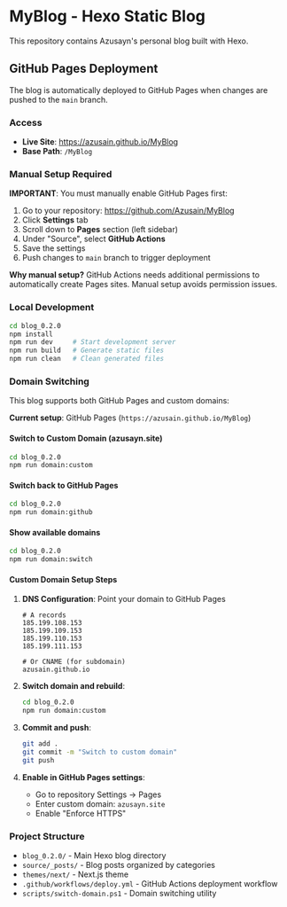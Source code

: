 # MyBlog - Hexo Static Blog

This repository contains Azusayn's personal blog built with Hexo.

## GitHub Pages Deployment

The blog is automatically deployed to GitHub Pages when changes are pushed to the `main` branch.

### Access

- **Live Site**: https://azusain.github.io/MyBlog
- **Base Path**: `/MyBlog`

### Manual Setup Required

**IMPORTANT**: You must manually enable GitHub Pages first:

1. Go to your repository: https://github.com/Azusain/MyBlog
2. Click **Settings** tab
3. Scroll down to **Pages** section (left sidebar)
4. Under "Source", select **GitHub Actions**
5. Save the settings
6. Push changes to `main` branch to trigger deployment

**Why manual setup?** GitHub Actions needs additional permissions to automatically create Pages sites. Manual setup avoids permission issues.

### Local Development

```bash
cd blog_0.2.0
npm install
npm run dev     # Start development server
npm run build   # Generate static files
npm run clean   # Clean generated files
```

### Domain Switching

This blog supports both GitHub Pages and custom domains:

**Current setup**: GitHub Pages (`https://azusain.github.io/MyBlog`)

#### Switch to Custom Domain (azusayn.site)

```bash
cd blog_0.2.0
npm run domain:custom
```

#### Switch back to GitHub Pages

```bash
cd blog_0.2.0
npm run domain:github
```

#### Show available domains

```bash
cd blog_0.2.0
npm run domain:switch
```

#### Custom Domain Setup Steps

1. **DNS Configuration**: Point your domain to GitHub Pages
   ```
   # A records
   185.199.108.153
   185.199.109.153
   185.199.110.153
   185.199.111.153
   
   # Or CNAME (for subdomain)
   azusain.github.io
   ```

2. **Switch domain and rebuild**:
   ```bash
   cd blog_0.2.0
   npm run domain:custom
   ```

3. **Commit and push**:
   ```bash
   git add .
   git commit -m "Switch to custom domain"
   git push
   ```

4. **Enable in GitHub Pages settings**:
   - Go to repository Settings → Pages
   - Enter custom domain: `azusayn.site`
   - Enable "Enforce HTTPS"

### Project Structure

- `blog_0.2.0/` - Main Hexo blog directory
- `source/_posts/` - Blog posts organized by categories
- `themes/next/` - Next.js theme
- `.github/workflows/deploy.yml` - GitHub Actions deployment workflow
- `scripts/switch-domain.ps1` - Domain switching utility
